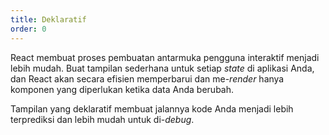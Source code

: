 ```yaml
---
title: Deklaratif
order: 0
---
```


React membuat proses pembuatan antarmuka pengguna interaktif menjadi lebih mudah. Buat tampilan sederhana untuk setiap *state* di aplikasi Anda, dan React akan secara efisien memperbarui dan me-*render* hanya komponen yang diperlukan ketika data Anda berubah.

Tampilan yang deklaratif membuat jalannya kode Anda menjadi lebih terprediksi dan lebih mudah untuk di-*debug*.
